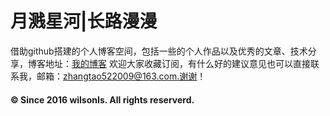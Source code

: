 # 月溅星河|长路漫漫
借助github搭建的个人博客空间，包括一些的个人作品以及优秀的文章、技术分享，博客地址：[我的博客](https://wilsonis.github.io/myblog/) 
欢迎大家收藏订阅，有什么好的建议意见也可以直接联系我，邮箱：zhangtao522009@163.com.谢谢！
#### © Since 2016 wilsonIs. All rights reserverd.
